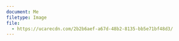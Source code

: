 ```yaml
---
document: Me
filetype: Image
file:
  - https://ucarecdn.com/2b2b6aef-a67d-48b2-8135-bb5e71bf48d3/
---
```

